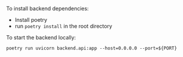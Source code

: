 
To install backend dependencies:
* Install poetry
* run `poetry install` in the root directory


To start the backend locally:
```terminal
poetry run uvicorn backend.api:app --host=0.0.0.0 --port=${PORT}
```

